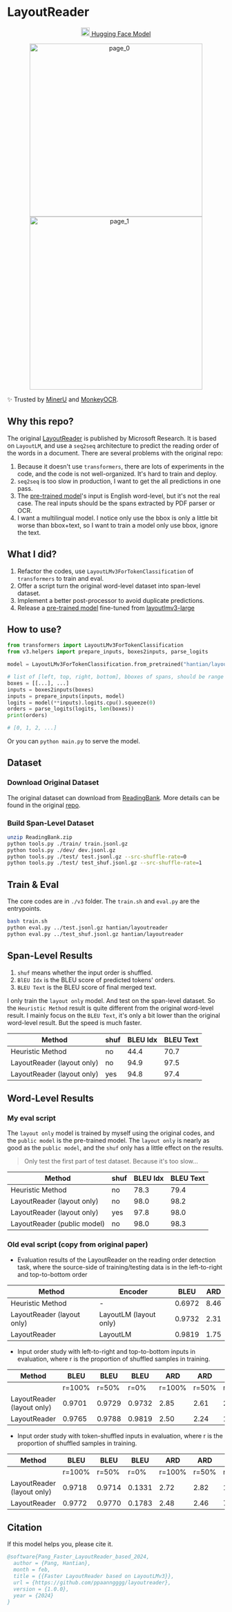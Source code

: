 # LayoutReader

<p align="center">
  <a href="https://huggingface.co/hantian/layoutreader">
    <img src="https://huggingface.co/front/assets/huggingface_logo-noborder.svg" width="20"/>
    Hugging Face Model
  </a>
</p>

<p align="center">
  <img src="./example/page_0.png" width="400"  alt="page_0"/>
  <img src="./example/page_1.png" width="400"  alt="page_1"/>
</p>

✨ Trusted by [MinerU](https://github.com/opendatalab/MinerU) and [MonkeyOCR](https://github.com/Yuliang-Liu/MonkeyOCR).

## Why this repo?

The original [LayoutReader](https://github.com/microsoft/unilm/tree/master/layoutreader) is published by Microsoft Research. It is based on `LayoutLM`, and use a `seq2seq` architecture to predict the reading order of the words in a document. There are several problems with the original repo:
1. Because it doesn't use `transformers`, there are lots of experiments in the code, and the code is not well-organized. It's hard to train and deploy.
2. `seq2seq` is too slow in production, I want to get the all predictions in one pass.
3. The [pre-trained model](https://huggingface.co/nielsr/layoutreader-readingbank)'s input is English word-level, but it's not the real case. The real inputs should be the spans extracted by PDF parser or OCR.
4. I want a multilingual model. I notice only use the bbox is only a little bit worse than bbox+text, so I want to train a model only use bbox, ignore the text.

## What I did?

1. Refactor the codes, use `LayoutLMv3ForTokenClassification` of `transformers` to train and eval.
2. Offer a script turn the original word-level dataset into span-level dataset.
3. Implement a better post-processor to avoid duplicate predictions.
4. Release a [pre-trained model](https://huggingface.co/hantian/layoutreader) fine-tuned from [layoutlmv3-large](https://huggingface.co/microsoft/layoutlmv3-large)

## How to use?

```python
from transformers import LayoutLMv3ForTokenClassification
from v3.helpers import prepare_inputs, boxes2inputs, parse_logits

model = LayoutLMv3ForTokenClassification.from_pretrained("hantian/layoutreader")

# list of [left, top, right, bottom], bboxes of spans, should be range from 0 to 1000
boxes = [[...], ...]
inputs = boxes2inputs(boxes)
inputs = prepare_inputs(inputs, model)
logits = model(**inputs).logits.cpu().squeeze(0)
orders = parse_logits(logits, len(boxes))
print(orders)

# [0, 1, 2, ...]
```

Or you can `python main.py` to serve the model.

## Dataset

### Download Original Dataset

The original dataset can download from [ReadingBank](https://huggingface.co/datasets/hantian/ReadingBank). More details can be found in the original [repo](https://aka.ms/readingbank).

### Build Span-Level Dataset

```bash
unzip ReadingBank.zip
python tools.py ./train/ train.jsonl.gz
python tools.py ./dev/ dev.jsonl.gz
python tools.py ./test/ test.jsonl.gz --src-shuffle-rate=0
python tools.py ./test/ test_shuf.jsonl.gz --src-shuffle-rate=1
```

## Train & Eval

The core codes are in `./v3` folder. The `train.sh` and `eval.py` are the entrypoints.

```bash
bash train.sh
python eval.py ../test.jsonl.gz hantian/layoutreader
python eval.py ../test_shuf.jsonl.gz hantian/layoutreader
```

## Span-Level Results

1. `shuf` means whether the input order is shuffled.
2. `BlEU Idx` is the BLEU score of predicted tokens' orders.
3. `BLEU Text` is the BLEU score of final merged text.

I only train the `layout only` model. And test on the span-level dataset. So the `Heuristic Method` result is quite different from the original word-level result. I mainly focus on the `BLEU Text`, it's only a bit lower than the original word-level result. But the speed is much faster.

| Method                     | shuf | BLEU Idx | BLEU Text |
|----------------------------|------|----------|-----------|
| Heuristic Method           | no   | 44.4     | 70.7      |
| LayoutReader (layout only) | no   | 94.9     | 97.5      |
| LayoutReader (layout only) | yes  | 94.8     | 97.4      |

## Word-Level Results

### My eval script

The `layout only` model is trained by myself using the original codes, and the `public model` is the pre-trained model. The `layout only` is nearly as good as the `public model`, and the `shuf` only has a little effect on the results.

> Only test the first part of test dataset. Because it's too slow...

| Method                      | shuf | BLEU Idx | BLEU Text |
|-----------------------------|------|----------|-----------|
| Heuristic Method            | no   | 78.3     | 79.4      |
| LayoutReader (layout only)  | no   | 98.0     | 98.2      |
| LayoutReader (layout only)  | yes  | 97.8     | 98.0      |
| LayoutReader (public model) | no   | 98.0     | 98.3      |

### Old eval script (copy from original paper)

* Evaluation results of the LayoutReader on the reading order detection task, where the source-side of training/testing
  data is in the left-to-right and top-to-bottom order

| Method                     | Encoder                | BLEU   | ARD  |
|----------------------------|------------------------|--------|------|
| Heuristic Method           | -                      | 0.6972 | 8.46 |
| LayoutReader (layout only) | LayoutLM (layout only) | 0.9732 | 2.31 |
| LayoutReader               | LayoutLM               | 0.9819 | 1.75 |

* Input order study with left-to-right and top-to-bottom inputs in evaluation, where r is the proportion of
  shuffled samples in training.

| Method                     | BLEU   | BLEU   | BLEU   | ARD    | ARD   | ARD  |
|----------------------------|--------|--------|--------|--------|-------|------|
|                            | r=100% | r=50%  | r=0%   | r=100% | r=50% | r=0% |
| LayoutReader (layout only) | 0.9701 | 0.9729 | 0.9732 | 2.85   | 2.61  | 2.31 |
| LayoutReader               | 0.9765 | 0.9788 | 0.9819 | 2.50   | 2.24  | 1.75 |

* Input order study with token-shuffled inputs in evaluation, where r is the proportion of shuffled samples in training.

| Method                     | BLEU   | BLEU   | BLEU   | ARD    | ARD   | ARD    |
|----------------------------|--------|--------|--------|--------|-------|--------|
|                            | r=100% | r=50%  | r=0%   | r=100% | r=50% | r=0%   |
| LayoutReader (layout only) | 0.9718 | 0.9714 | 0.1331 | 2.72   | 2.82  | 105.40 |
| LayoutReader               | 0.9772 | 0.9770 | 0.1783 | 2.48   | 2.46  | 72.94  |

## Citation

If this model helps you, please cite it.

```bibtex
@software{Pang_Faster_LayoutReader_based_2024,
  author = {Pang, Hantian},
  month = feb,
  title = {{Faster LayoutReader based on LayoutLMv3}},
  url = {https://github.com/ppaanngggg/layoutreader},
  version = {1.0.0},
  year = {2024}
}
```
